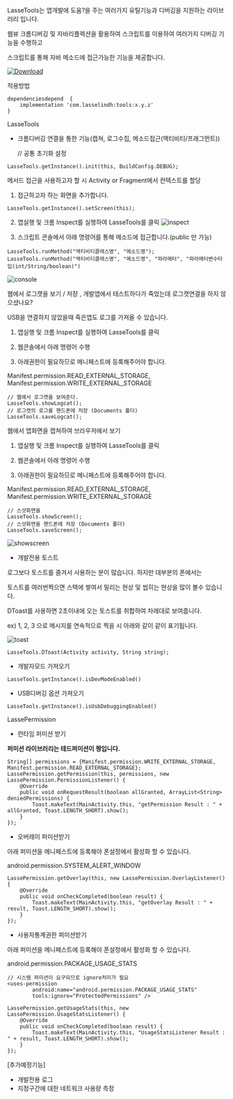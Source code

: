 
LasseTools는 앱개발에 도움?을 주는 여러가지 유틸기능과 디버깅을 지원하는 라이브러리 입니다.

웹뷰 크롬디버깅 및 자바리플렉션을 활용하여 스크립트를 이용하여 여러가지 디버깅 기능을 수행하고 

스크립트를 통해 자바 메소드에 접근가능한 기능을 제공합니다.


[ ![Download](https://api.bintray.com/packages/hanjuwan/maven/tools/images/download.svg) ](https://bintray.com/hanjuwan/maven/tools/_latestVersion)

적용방법 
``` 
dependenciesdepend  {
    implementation 'com.lasselindh:tools:x.y.z'
}
```

LasseTools


- 크롬디버깅 연결을 통한 기능(캡쳐, 로그수집, 메소드접근(액티비티/프래그먼트))


  // 공통 초기화 설정
```
LasseTools.getInstance().init(this, BuildConfig.DEBUG);
``` 
  메서드 접근을 사용하고자 할 시 Activity or Fragment에서 컨텍스트를 할당
  1) 접근하고자 하는 화면을 추가합니다.
```
LasseTools.getInstance().setScreen(this);
```
  2) 앱실행 및 크롬 Inspect를 실행하여 LasseTools를 클릭
  ![inspect](./images/inspect.png)
  
  3) 스크립트 콘솔에서 아래 명령어를 통해 메소드에 접근합니다.(public 만 가능)
```
LasseTools.runMethod("액티비티클래스명", "메소드명");
LasseTools.runMethod("액티비티클래스명", "메소드명", "파라메터", "파라메터변수타입(int/String/boolean)")
```
  ![console](./images/console.png)
  
  
  웹에서 로그캣을 보기 / 저장 , 개발앱에서 테스트하다가 죽었는데 로그캣연결을 하지 않으셨나요? 
  
  USB을 연결하지 않았을때 죽은앱도 로그를 가져올 수 있습니다.
  
  1) 앱실행 및 크롬 Inspect를 실행하여 LasseTools를 클릭
  
  2) 웹콘솔에서 아래 명령어 수행
  
  3) 아래권한이 필요하므로 메니페스트에 등록해주어야 합니다.
  
  Manifest.permission.READ_EXTERNAL_STORAGE,
  Manifest.permission.WRITE_EXTERNAL_STORAGE
```
// 웹에서 로그캣을 보여준다. 
LasseTools.showLogcat();
// 로그캣의 로그를 핸드폰에 저장 (Documents 폴더)
LasseTools.saveLogcat();
```
  
  웹에서 앱화면을 캡쳐하여 브라우저에서 보기 
  1) 앱실행 및 크롬 Inspect를 실행하여 LasseTools를 클릭
  
  2) 웹콘솔에서 아래 명령어 수행
  
  3) 아래권한이 필요하므로 메니페스트에 등록해주어야 합니다.
  
  Manifest.permission.READ_EXTERNAL_STORAGE,
  Manifest.permission.WRITE_EXTERNAL_STORAGE
```
// 스샷화면을 
LasseTools.showScreen();
// 스샷화면을 핸드폰에 저장 (Documents 폴더)
LasseTools.saveScreen(); 
```
![showscreen](./images/showscreen.png)
  
  

  
  

  
  - 개발전용 토스트

  로그보다 토스트를 즐겨서 사용하는 분이 많습니다. 하지만 대부분의 폰에서는
  
  토스트를 여러번찍으면 스택에 쌓여서 밀리는 현상 및 씹히는 현상을 많이 볼수 있습니다.
  
  DToast를 사용하면 2초이내에 오는 토스트를 취합하여 차례대로 보여줍니다. 
  
  ex) 1, 2, 3 으로 메시지를 연속적으로 찍을 시 아래와 같이 같이 표기됩니다.
  
  ![toast](./images/toast.png)
  
```
LasseTools.DToast(Activity activity, String string);
```
- 개발자모드 가져오기
```
LasseTools.getInstance().isDevModeEnabled()
```
- USB디버깅 옵션 가져오기
```
LasseTools.getInstance().isUsbDebuggingEnabled()
```


LassePermission
- 런타임 퍼미션 받기

**퍼미션 라이브러리는 테드퍼미션이 짱입니다.**


```
String[] permissions = {Manifest.permission.WRITE_EXTERNAL_STORAGE, Manifest.permission.READ_EXTERNAL_STORAGE};
LassePermission.getPermission(this, permissions, new LassePermission.PermissionListener() {
    @Override
    public void onRequestResult(boolean allGranted, ArrayList<String> deniedPermissions) {
        Toast.makeText(MainActivity.this, "getPermission Result : " + allGranted, Toast.LENGTH_SHORT).show();  
    }
});
```
  
- 오버레이 퍼미션받기

아래 퍼미션을 메니페스트에 등록해야 폰설정에서 활성화 할 수 있습니다. 

android.permission.SYSTEM_ALERT_WINDOW


```
LassePermission.getOverlay(this, new LassePermission.OverlayListener() {
    @Override
    public void onCheckCompleted(boolean result) {
        Toast.makeText(MainActivity.this, "getOverlay Result : " + result, Toast.LENGTH_SHORT).show();
    }
});
```

- 사용자통계권한 퍼미션받기

아래 퍼미션을 메니페스트에 등록해야 폰설정에서 활성화 할 수 있습니다. 

android.permission.PACKAGE_USAGE_STATS


```
// 시스템 퍼미션이 요구되므로 ignore처리가 필요
<uses-permission
        android:name="android.permission.PACKAGE_USAGE_STATS"
        tools:ignore="ProtectedPermissions" />
        
LassePermission.getUsageStats(this, new LassePermission.UsageStatsListener() {
    @Override
    public void onCheckCompleted(boolean result) {
        Toast.makeText(MainActivity.this, "UsageStatsListener Result : " + result, Toast.LENGTH_SHORT).show();
    }
});
```
  
[추가예정기능]
- 개발전용 로그
- 지정구간에 대한 네트워크 사용량 측정
